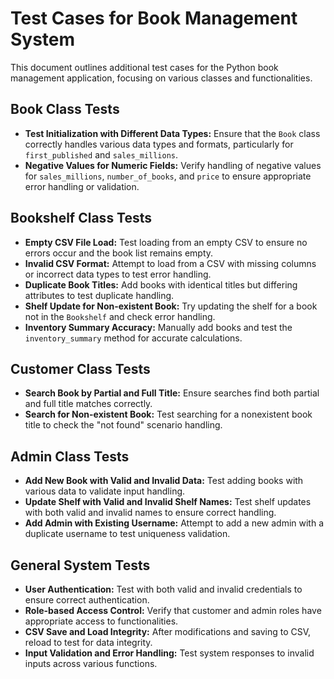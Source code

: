 
# Test Cases for Book Management System

This document outlines additional test cases for the Python book management application, focusing on various classes and functionalities.

## Book Class Tests

- **Test Initialization with Different Data Types:** Ensure that the `Book` class correctly handles various data types and formats, particularly for `first_published` and `sales_millions`.
- **Negative Values for Numeric Fields:** Verify handling of negative values for `sales_millions`, `number_of_books`, and `price` to ensure appropriate error handling or validation.

## Bookshelf Class Tests

- **Empty CSV File Load:** Test loading from an empty CSV to ensure no errors occur and the book list remains empty.
- **Invalid CSV Format:** Attempt to load from a CSV with missing columns or incorrect data types to test error handling.
- **Duplicate Book Titles:** Add books with identical titles but differing attributes to test duplicate handling.
- **Shelf Update for Non-existent Book:** Try updating the shelf for a book not in the `Bookshelf` and check error handling.
- **Inventory Summary Accuracy:** Manually add books and test the `inventory_summary` method for accurate calculations.

## Customer Class Tests

- **Search Book by Partial and Full Title:** Ensure searches find both partial and full title matches correctly.
- **Search for Non-existent Book:** Test searching for a nonexistent book title to check the "not found" scenario handling.

## Admin Class Tests

- **Add New Book with Valid and Invalid Data:** Test adding books with various data to validate input handling.
- **Update Shelf with Valid and Invalid Shelf Names:** Test shelf updates with both valid and invalid names to ensure correct handling.
- **Add Admin with Existing Username:** Attempt to add a new admin with a duplicate username to test uniqueness validation.

## General System Tests

- **User Authentication:** Test with both valid and invalid credentials to ensure correct authentication.
- **Role-based Access Control:** Verify that customer and admin roles have appropriate access to functionalities.
- **CSV Save and Load Integrity:** After modifications and saving to CSV, reload to test for data integrity.
- **Input Validation and Error Handling:** Test system responses to invalid inputs across various functions.


